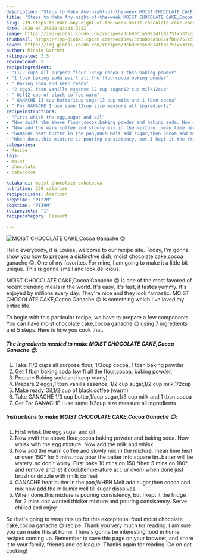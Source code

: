 ```yaml
---
description: "Steps to Make Any-night-of-the-week MOIST CHOCOLATE CAKE,Cocoa Ganache 😊"
title: "Steps to Make Any-night-of-the-week MOIST CHOCOLATE CAKE,Cocoa Ganache 😊"
slug: 219-steps-to-make-any-night-of-the-week-moist-chocolate-cake-cocoa-ganache
date: 2020-06-25T00:03:43.274Z
image: https://img-global.cpcdn.com/recipes/3cb806ca50814fb8/751x532cq70/moist-chocolate-cakecocoa-ganache-😊-recipe-main-photo.jpg
thumbnail: https://img-global.cpcdn.com/recipes/3cb806ca50814fb8/751x532cq70/moist-chocolate-cakecocoa-ganache-😊-recipe-main-photo.jpg
cover: https://img-global.cpcdn.com/recipes/3cb806ca50814fb8/751x532cq70/moist-chocolate-cakecocoa-ganache-😊-recipe-main-photo.jpg
author: Minnie Garrett
ratingvalue: 3.5
reviewcount: 5
recipeingredient:
- "11/2 cups all purpose flour 13cup cocoa 1 tbsn baking powder"
- "1 tbsn baking soda swift all the flourcocoa baking powder"
- " Baking soda and keep ready"
- "2 eggs1 tbsn vanilla essence 12 cup sugar12 cup milk12cup"
- " Oil12 cup of black coffee warm"
- " GANACHE 13 cup butter1cup sugar13 cup milk and 1 tbsn cocoa"
- " For GANACHE I use same 12cup size measure all ingredients"
recipeinstructions:
- "First whisk the egg,sugar and oil"
- "Now swift the above flour,cocoa,baking powder and baking soda. Now whisk with the egg mixture. Now add the milk and whisk."
- "Now add the warm coffee and slowly mix in the mixture..mean time heat ur oven 150° for 5 mins.now pour the batter into square tin..batter will be watery..so don&#39;t worry. First bake 10 mins on 150 °then 5 mins on 180° and remove and let it cool.(temperature acc ur oven),when done just brush or drizzle with (milk coffee)"
- "GANACHE heat butter in the pan,WHEN Melt add sugar,then cocoa and mix now add the milk.mix well till sugar dissolves."
- "When done.this mixture is pouring consistency, but I kept it the fridge for 2 mins.coz wanted thicker mixture and pouring consistency. Serve chilled and enjoy"
categories:
- Recipe
tags:
- moist
- chocolate
- cakecocoa

katakunci: moist chocolate cakecocoa 
nutrition: 269 calories
recipecuisine: American
preptime: "PT22M"
cooktime: "PT39M"
recipeyield: "1"
recipecategory: Dessert

---
```



![MOIST CHOCOLATE CAKE,Cocoa Ganache 😊](https://img-global.cpcdn.com/recipes/3cb806ca50814fb8/751x532cq70/moist-chocolate-cakecocoa-ganache-😊-recipe-main-photo.jpg)

Hello everybody, it is Louise, welcome to our recipe site. Today, I'm gonna show you how to prepare a distinctive dish, moist chocolate cake,cocoa ganache 😊. One of my favorites. For mine, I am going to make it a little bit unique. This is gonna smell and look delicious.

MOIST CHOCOLATE CAKE,Cocoa Ganache 😊 is one of the most favored of recent trending meals in the world. It's easy, it's fast, it tastes yummy. It's enjoyed by millions every day. They're nice and they look fantastic. MOIST CHOCOLATE CAKE,Cocoa Ganache 😊 is something which I've loved my entire life.




To begin with this particular recipe, we have to prepare a few components. You can have moist chocolate cake,cocoa ganache 😊 using 7 ingredients and 5 steps. Here is how you cook that.

<!--inarticleads1-->

##### The ingredients needed to make MOIST CHOCOLATE CAKE,Cocoa Ganache 😊:

1. Take 11/2 cups all purpose flour, 1/3cup cocoa, 1 tbsn baking powder
1. Get 1 tbsn baking soda (swift all the flour,cocoa, baking powder,
1. Prepare  Baking soda and keep ready)
1. Prepare 2 eggs,1 tbsn vanilla essence, 1/2 cup sugar,1/2 cup milk,1/2cup
1. Make ready  Oil,1/2 cup of black coffee (warm)
1. Take  GANACHE 1/3 cup butter,1/cup sugar,1/3 cup milk and 1 tbsn cocoa
1. Get  For GANACHE I use same 1/2cup size measure all ingredients




<!--inarticleads2-->

##### Instructions to make MOIST CHOCOLATE CAKE,Cocoa Ganache 😊:

1. First whisk the egg,sugar and oil
1. Now swift the above flour,cocoa,baking powder and baking soda. Now whisk with the egg mixture. Now add the milk and whisk.
1. Now add the warm coffee and slowly mix in the mixture..mean time heat ur oven 150° for 5 mins.now pour the batter into square tin..batter will be watery..so don&#39;t worry. First bake 10 mins on 150 °then 5 mins on 180° and remove and let it cool.(temperature acc ur oven),when done just brush or drizzle with (milk coffee)
1. GANACHE heat butter in the pan,WHEN Melt add sugar,then cocoa and mix now add the milk.mix well till sugar dissolves.
1. When done.this mixture is pouring consistency, but I kept it the fridge for 2 mins.coz wanted thicker mixture and pouring consistency. Serve chilled and enjoy




So that's going to wrap this up for this exceptional food moist chocolate cake,cocoa ganache 😊 recipe. Thank you very much for reading. I am sure you can make this at home. There's gonna be interesting food in home recipes coming up. Remember to save this page on your browser, and share it to your family, friends and colleague. Thanks again for reading. Go on get cooking!
